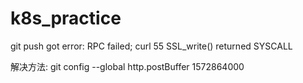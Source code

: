 # k8s_practice

git push got error: RPC failed; curl 55 SSL_write() returned SYSCALL

解决方法:
git config --global http.postBuffer 1572864000

